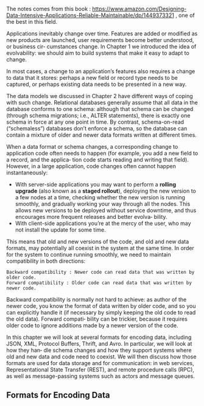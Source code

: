 The notes comes from this book : https://www.amazon.com/Designing-Data-Intensive-Applications-Reliable-Maintainable/dp/1449373321 , one of the best in this field.

Applications inevitably change over time. Features are added or modified as new products are launched, user requirements become better understood, or business cir‐ cumstances change. In Chapter 1 we introduced the idea of evolvability: we should aim to build systems that make it easy to adapt to change.

In most cases, a change to an application’s features also requires a change to data that it stores: perhaps a new field or record type needs to be captured, or perhaps existing data needs to be presented in a new way.

The data models we discussed in Chapter 2 have different ways of coping with such change. Relational databases generally assume that all data in the database conforms to one schema: although that schema can be changed (through schema migrations; i.e., ALTER statements), there is exactly one schema in force at any one point in time. By contrast, schema-on-read (“schemaless”) databases don’t enforce a schema, so the database can contain a mixture of older and newer data formats written at different times.

When a data format or schema changes, a corresponding change to application code often needs to happen (for example, you add a new field to a record, and the applica‐ tion code starts reading and writing that field). However, in a large application, code changes often cannot happen instantaneously:

* With server-side applications you may want to perform a __rolling upgrade__ (also known as a __staged rollout__), deploying the new version to a few nodes at a time, checking whether the new version is running smoothly, and gradually working your way through all the nodes. This allows new versions to be deployed without service downtime, and thus encourages more frequent releases and better evolva‐ bility.
* With client-side applications you’re at the mercy of the user, who may not install the update for some time.

This means that old and new versions of the code, and old and new data formats, may potentially all coexist in the system at the same time. In order for the system to continue running smoothly, we need to maintain compatibility in both directions:

```
Backward compatibility : Newer code can read data that was written by older code.
Forward compatibility : Older code can read data that was written by newer code.
```

Backward compatibility is normally not hard to achieve: as author of the newer code, you know the format of data written by older code, and so you can explicitly handle it (if necessary by simply keeping the old code to read the old data). Forward compati‐ bility can be trickier, because it requires older code to ignore additions made by a newer version of the code.

In this chapter we will look at several formats for encoding data, including JSON, XML, Protocol Buffers, Thrift, and Avro. In particular, we will look at how they han‐ dle schema changes and how they support systems where old and new data and code need to coexist. We will then discuss how those formats are used for data storage and for communication: in web services, Representational State Transfer (REST), and remote procedure calls (RPC), as well as message-passing systems such as actors and message queues.

## Formats for Encoding Data
